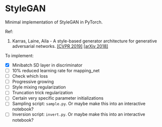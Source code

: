 # StyleGAN

Minimal implementation of StyleGAN in PyTorch.


Ref:

1. Karras, Laine, Aila - A style-based generator architecture for generative adversarial networks. [[CVPR 2019]](http://openaccess.thecvf.com/content_CVPR_2019/html/Karras_A_Style-Based_Generator_Architecture_for_Generative_Adversarial_Networks_CVPR_2019_paper.html) [[arXiv 2018]](https://arxiv.org/abs/1812.04948)


To implement:
- [x] Minibatch SD layer in discriminator
- [ ] 10% reduced learning rate for mapping_net
- [ ] Check which loss
- [ ] Progressive growing
- [ ] Style mixing regularization
- [ ] Truncation trick regularization
- [ ] Certain very specific parameter initializations
- [ ] Sampling script: `sample.py`. Or maybe make this into an interactive notebook?
- [ ] Inversion script: `invert.py`. Or maybe make this into an interactive notebook?